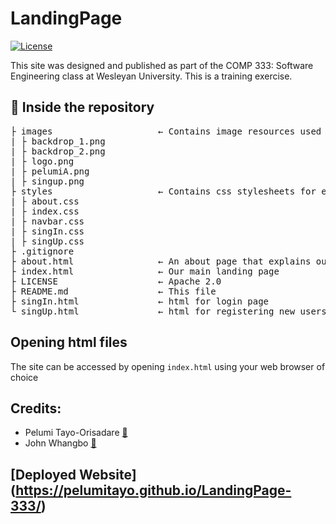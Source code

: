 # LandingPage
[![License](https://img.shields.io/badge/License-Apache_2.0-blue.svg)](https://opensource.org/licenses/Apache-2.0) 

This site was designed and published as part of the COMP 333: Software Engineering class at Wesleyan University. This is a training exercise.

## 📂 Inside the repository
<pre>
├ images                    ← Contains image resources used in our website
| ├ backdrop_1.png  
| ├ backdrop_2.png  
| ├ logo.png  
| ├ pelumiA.png  
| ├ singup.png  
├ styles                    ← Contains css stylesheets for each html page
| ├ about.css
| ├ index.css
| ├ navbar.css
| ├ singIn.css
| ├ singUp.css
├ .gitignore                
├ about.html                ← An about page that explains our website
├ index.html                ← Our main landing page
├ LICENSE                   ← Apache 2.0
├ README.md                 ← This file
├ singIn.html               ← html for login page
└ singUp.html               ← html for registering new users
</pre>

## Opening html files
The site can be accessed by opening `index.html` using your web browser of choice

## Credits: 
- Pelumi Tayo-Orisadare [🔗](https://github.com/PelumiTayo)
- John Whangbo [🔗](https://github.com/jwwhangbo)

## [Deployed Website] (https://pelumitayo.github.io/LandingPage-333/)



